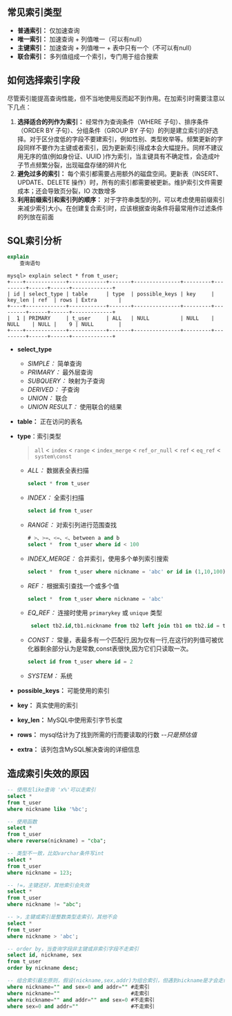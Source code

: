 ## 常见索引类型

- **普通索引：** 仅加速查询
- **唯一索引：** 加速查询 + 列值唯一（可以有null）
- **主键索引：** 加速查询 + 列值唯一 + 表中只有一个（不可以有null）
- **联合索引：** 多列值组成一个索引，专门用于组合搜索

## 如何选择索引字段

尽管索引能提高查询性能，但不当地使用反而起不到作用。在加索引时需要注意以下几点：

1. **选择适合的列作为索引：** 经常作为查询条件（WHERE 子句）、排序条件（ORDER BY 子句）、分组条件（GROUP BY 子句）的列是建立索引的好选择。对于区分度低的字段不要建索引，例如性别、类型枚举等。频繁更新的字段同样不要作为主键或者索引，因为更新索引得成本会大幅提升。同样不建议用无序的值(例如身份证、UUID )作为索引，当主键具有不确定性，会造成叶子节点频繁分裂，出现磁盘存储的碎片化
2. **避免过多的索引：** 每个索引都需要占用额外的磁盘空间。更新表（INSERT、UPDATE、DELETE 操作）时，所有的索引都需要被更新。维护索引文件需要成本；还会导致页分裂，IO 次数增多
3. **利用前缀索引和索引列的顺序：** 对于字符串类型的列，可以考虑使用前缀索引来减少索引大小。在创建复合索引时，应该根据查询条件将最常用作过滤条件的列放在前面

## SQL索引分析

```sql
explain
    查询语句
```

```shell
mysql> explain select * from t_user;
+----+-------------+------------+-------+---------------+---------+---------+------+------+-------------+
| id | select_type | table      | type  | possible_keys | key     | key_len | ref  | rows | Extra       |
+----+-------------+------------+-------+---------------+---------+---------+------+------+-------------+
|  1 | PRIMARY     | t_user     | ALL   | NULL          | NULL    | NULL    | NULL |    9 | NULL        |
+----+-------------+------------+-------+---------------+---------+---------+------+------+-------------+
```

- **select_type**
    - *SIMPLE：* 简单查询
    - *PRIMARY：* 最外层查询
    - *SUBQUERY：* 映射为子查询
    - *DERIVED：* 子查询
    - *UNION：* 联合
    - *UNION RESULT：* 使用联合的结果

- **table：** 正在访问的表名

- **type**：索引类型

  > `all` < `index` < `range` < `index_merge` < `ref_or_null` < `ref` < `eq_ref` < `system\const`

    - *ALL：* 数据表全表扫描

      ```sql
      select * from t_user
      ```

    - *INDEX：* 全索引扫描

      ```sql
      select id from t_user
      ```

    - *RANGE：* 对索引列进行范围查找

      ```sql
      # >、>=、<=、<、between a and b
      select *  from t_user where id < 100
      ```

    - *INDEX_MERGE：* 合并索引，使用多个单列索引搜索

      ```sql
      select *  from t_user where nickname = 'abc' or id in (1,10,100)
      ```

    - *REF：*  根据索引查找一个或多个值

      ```sql
      select *  from t_user where nickname = 'abc'
      ```

    - *EQ_REF：* 连接时使用 `primarykey` 或  `unique` 类型

      ```sql
       select tb2.id,tb1.nickname from tb2 left join tb1 on tb2.id = tb1.id;
      ```

    - *CONST：* 常量，表最多有一个匹配行,因为仅有一行,在这行的列值可被优化器剩余部分认为是常数,const表很快,因为它们只读取一次。

      ```sql
      select id from t_user where id = 2
      ```

    - *SYSTEM：* 系统

- **possible_keys：** 可能使用的索引

- **key：** 真实使用的索引

- **key_len：** MySQL中使用索引字节长度

- **rows：** mysql估计为了找到所需的行而要读取的行数  *--只是预估值*

- **extra：** 该列包含MySQL解决查询的详细信息

## 造成索引失效的原因

```sql
-- 使用左like查询 'x%'可以走索引
select *
from t_user
where nickname like '%bc';

-- 使用函数
select *
from t_user
where reverse(nickname) = "cba";

-- 类型不一致，比如varchar条件写int
select *
from t_user
where nickname = 123;

-- !=，主键还好，其他索引会失效
select *
from t_user
where nickname != "abc";

-- >，主键或索引是整数类型走索引，其他不会
select *
from t_user
where nickname > 'abc';

-- order by，当查询字段非主键或非索引字段不走索引
select id, nickname, sex
from t_user
order by nickname desc;

-- 组合索引最左原则，假设(nickname,sex,addr)为组合索引，但遇到nickname是才会走组合索引，且后面必须按照建立组合索引是的顺序，可以没有但不能间隔、乱序
where nickname="" and sex=0 and addr=""	#走索引
where nickname=""						#走索引
where nickname="" and addr="" and sex=0	#不走索引
where sex=0 and addr=""  				#不走索引
```
